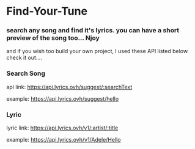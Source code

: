 # Find-Your-Tune
### search any song and find it's lyrics. you can have a short preview of the song too... Njoy
and if you wish too build your own project, I used these API listed below. check it out....
### Search Song
api link: https://api.lyrics.ovh/suggest/:searchText

example: https://api.lyrics.ovh/suggest/hello

### Lyric
lyric link: https://api.lyrics.ovh/v1/:artist/:title

example: https://api.lyrics.ovh/v1/Adele/Hello
